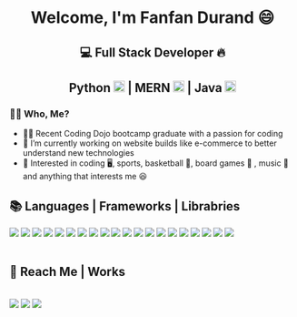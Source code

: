 # <p align="center">Welcome, I'm Fanfan Durand 😄</p>

## <p align="center">💻  Full Stack Developer 🔥</p>
## <p align="center"> Python <img width="20px" height="20px" src="https://user-images.githubusercontent.com/98227731/205742498-0fbfba0c-aeeb-409f-b6a1-dadb64f22599.png" alt="python logo"> | MERN <img width="20px" height="20px" src="https://raw.githubusercontent.com/shahzaibkhalid/mern-app-generator/master/static/logo.png" alt="mern logo"> | Java <img width="20px" height="20px" src="https://1000logos.net/wp-content/uploads/2020/09/Java-Emblem.jpg" alt="java logo">
</p>



### 👨‍💻 Who, Me?
- 👨‍🚀 Recent Coding Dojo bootcamp graduate with a passion for coding
- 🌱 I’m currently working on website builds like e-commerce to better understand new technologies
- 👀 Interested in coding 🖥️, sports, basketball 🏀, board games 🏅 , music 🎵 and anything that interests me 😆

## 📚 Languages | Frameworks | Librabries
<div>
   <img src="https://img.shields.io/badge/JavaScript-323330?style=for-the-badge&logo=javascript&logoColor=F7DF1E">
   <img src="https://img.shields.io/badge/Python-FFD43B?style=for-the-badge&logo=python&logoColor=blue">
   <img src="https://img.shields.io/badge/CSS3-1572B6?style=for-the-badge&logo=css3&logoColor=white">
   <img src="https://img.shields.io/badge/HTML5-E34F26?style=for-the-badge&logo=html5&logoColor=white">
   <img src="https://img.shields.io/badge/MongoDB-4EA94B?style=for-the-badge&logo=mongodb&logoColor=white">
   <img src="https://img.shields.io/badge/MySQL-005C84?style=for-the-badge&logo=mysql&logoColor=white">
   <img src="https://img.shields.io/badge/apache_maven-C71A36?style=for-the-badge&logo=apachemaven&logoColor=white">
   <img src="https://img.shields.io/badge/Bootstrap-563D7C?style=for-the-badge&logo=bootstrap&logoColor=white">
   <img src="https://img.shields.io/badge/Flask-000000?style=for-the-badge&logo=flask&logoColor=white">
   <img src="https://img.shields.io/badge/GitHub%20Pages-222222?style=for-the-badge&logo=GitHub%20Pages&logoColor=white">
   <img src="https://img.shields.io/badge/jQuery-0769AD?style=for-the-badge&logo=jquery&logoColor=white">
   <img src="https://img.shields.io/badge/Postman-FF6C37?style=for-the-badge&logo=Postman&logoColor=white">
   <img src="https://img.shields.io/badge/React-20232A?style=for-the-badge&logo=react&logoColor=61DAFB">
   <img src="https://img.shields.io/badge/Redux-593D88?style=for-the-badge&logo=redux&logoColor=white">
   <img src="https://img.shields.io/badge/Spring-6DB33F?style=for-the-badge&logo=spring&logoColor=white">
   <img src="https://img.shields.io/badge/GIT-E44C30?style=for-the-badge&logo=git&logoColor=white">
   <img src="https://img.shields.io/badge/Trello-%23026AA7.svg?style=for-the-badge&logo=Trello&logoColor=white">
   <img src="https://img.shields.io/badge/Codepen-000000?style=for-the-badge&logo=codepen&logoColor=white">
   <img src="https://img.shields.io/badge/Freecodecamp-%23123.svg?&style=for-the-badge&logo=freecodecamp&logoColor=green">
   <img src="https://img.shields.io/badge/Udemy-A435F0?style=for-the-badge&logo=Udemy&logoColor=white">
</div>

<br>

## 📡 Reach Me | Works

<br>
<div>
<a href="http://linkedin.com/in/fanfan-durand"><img src="https://img.shields.io/badge/LinkedIn-0077B5?style=for-the-badge&logo=linkedin&logoColor=white"></a>
<a href="mailto:durand90@live.com.com?"><img src="https://img.shields.io/badge/gmail-%23DD0031.svg?&style=for-the-badge&logo=gmail&logoColor=white"/></a>
   <a href="https://codepen.io/fan2016"><img src="https://img.shields.io/badge/Codepen-000000?style=for-the-badge&logo=codepen&logoColor=white"/></a>
</div>


<!---
durand90/durand90 is a ✨ special ✨ repository because its `README.md` (this file) appears on your GitHub profile.
You can click the Preview link to take a look at your changes.
--->
